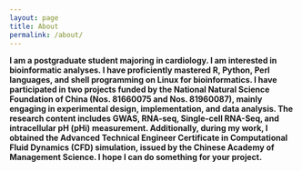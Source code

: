 ```yaml
---
layout: page
title: About
permalink: /about/
---
```

**I am a postgraduate student majoring in cardiology. I am interested in bioinformatic analyses. I have proficiently mastered R, Python, Perl languages, and shell programming on Linux for bioinformatics. I have participated in two projects funded by the National Natural Science Foundation of China (Nos. 81660075 and Nos. 81960087), mainly engaging in experimental design, implementation, and data analysis. The research content includes GWAS, RNA-seq, Single-cell RNA-Seq, and intracellular pH (pHi) measurement. Additionally, during my work, I obtained the Advanced Technical Engineer Certificate in Computational Fluid Dynamics (CFD) simulation, issued by the Chinese Academy of Management Science. I hope I can do something for your project.**

